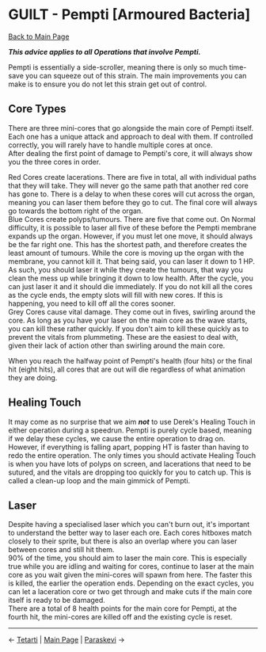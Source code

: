 
# GUILT - Pempti [Armoured Bacteria]

[Back to Main Page](../index.md)

***This advice applies to all Operations that involve Pempti.*** <br>

Pempti is essentially a side-scroller, meaning there is only so much time-save you can squeeze out of this strain. The main improvements you can make is to ensure you do not let this strain get out of control. <br>

## Core Types

There are three mini-cores that go alongside the main core of Pempti itself. Each one has a unique attack and approach to deal with them. If controlled correctly, you will rarely have to handle multiple cores at once. <br>
After dealing the first point of damage to Pempti's core, it will always show you the three cores in order. <br>

Red Cores create lacerations. There are five in total, all with individual paths that they will take. They will never go the same path that another red core has gone to. There is a delay to when these cores will cut across the organ, meaning you can laser them before they go to cut. The final core will always go towards the bottom right of the organ. <br>
Blue Cores create polyps/tumours. There are five that come out. On Normal difficulty, it is possible to laser all five of these before the Pempti membrane expands up the organ. However, if you must let one move, it should always be the far right one. This has the shortest path, and therefore creates the least amount of tumours. While the core is moving up the organ with the membrane, you cannot kill it. That being said, you can laser it down to 1 HP. As such, you should laser it while they create the tumours, that way you clean the mess up while bringing it down to low health. After the cycle, you can just laser it and it should die immediately. If you do not kill all the cores as the cycle ends, the empty slots will fill with new cores. If this is happening, you need to kill off all the cores sooner. <br>
Grey Cores cause vital damage. They come out in fives, swirling around the core. As long as you have your laser on the main core as the wave starts, you can kill these rather quickly. If you don't aim to kill these quickly as to prevent the vitals from plummeting. These are the easiest to deal with, given their lack of action other than swirling around the main core. <br>

When you reach the halfway point of Pempti's health (four hits) or the final hit (eight hits), all cores that are out will die regardless of what animation they are doing.

## Healing Touch

It may come as no surprise that we aim ***not*** to use Derek's Healing Touch in either operation during a speedrun. Pempti is purely cycle based, meaning if we delay these cycles, we cause the entire operation to drag on. <br>
However, if everything is falling apart, popping HT is faster than having to redo the entire operation. The only times you should activate Healing Touch is when you have lots of polyps on screen, and lacerations that need to be sutured, and the vitals are dropping too quickly for you to catch up. This is called a clean-up loop and the main gimmick of Pempti. <br>

## Laser

Despite having a specialised laser which you can't burn out, it's important to understand the better way to laser each ore. Each cores hitboxes match closely to their sprite, but there is also an overlap where you can laser between cores and still hit them. <br>
90% of the time, you should aim to laser the main core. This is especially true while you are idling and waiting for cores, continue to laser at the main core as you wait given the mini-cores will spawn from here. The faster this is killed, the earlier the operation ends. Depending on the exact cycles, you can let a laceration core or two get through and make cuts if the main core itself is ready to be damaged. <br>
There are a total of 8 health points for the main core for Pempti, at the fourth hit, the mini-cores are killed off and the existing cycle is reset. <br>

---

← [Tetarti](./tetarti.md) | [Main Page](../index.md) | [Paraskevi](./paraskevi.md) →